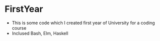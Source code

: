 # FirstYear

* This is some code which I created first year of University for a coding course 
* Inclused Bash, Elm, Haskell 
